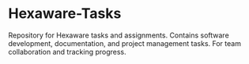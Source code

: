 # Hexaware-Tasks
Repository for Hexaware tasks and assignments. Contains software development, documentation, and project management tasks. For team collaboration and tracking progress.
